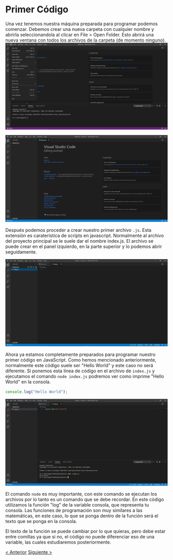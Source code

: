 # Primer Código
Una vez tenemos nuestra máquina preparada para programar podemos comenzar. Debemos crear una nueva carpeta con cualquier nombre y abrirla seleccionandola al clicar en File > Open Folder. Esto abrirá una nueva ventana con todos los archivos de la carpeta (de momento ninguno).
![2](./assets/images/2.png)

![3](./assets/images/3.png)

Después podemos proceder a crear nuestro primer archivo `.js`. Esta extensión es caraterística de scripts en javascript. Normalmente al archivo del proyecto principal se le suele dar el nombre index.js. El archivo se puede crear en el panel izquierdo, en la parte superior y lo podemos abrir seguidamente.

![4](./assets/images/4.png)

Ahora ya estamos completamente preparados para programar nuestro primer código en JavaScript. Como hemos mencionado anteriormente, normalmente este código suele ser "Hello World" y este caso no será diferente.
Si ponemos esta línea de código en el archivo de `index.js` y ejecutamos el comando `node index.js` podremos ver como imprime "Hello World" en la consola.
```js
console.log("Hello World");
``` 

![5](./assets/images/5.png)

El comando `node` es muy importante, con este comando se ejecutan los archivos por lo tanto es un comando que se debe recordar.
En este código utilizamos la función "log" de la variable consola, que representa tu consola. Las funciones de programación son muy similares a las matemáticas, en este caso, lo que se ponga dentro de la función será el texto que se ponga en la consola.

El texto de la función se puede cambiar por lo que quieras, pero debe estar entre comillas ya que si no, el código no puede diferenciar eso de una variable, las cuales estudiaremos posteriormente.

[< Anterior](./3-Preparación.md) [Siguiente >](./5-Variables-.md)